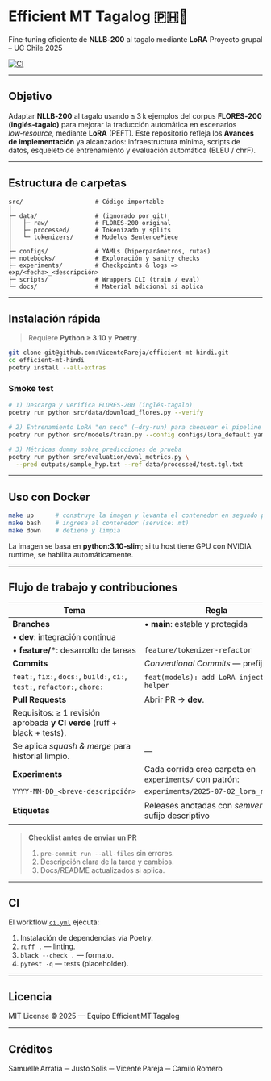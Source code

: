 # Efficient MT Tagalog  🇵🇭🚀

Fine‑tuning eficiente de **NLLB‑200** al tagalo mediante **LoRA**
Proyecto grupal – UC Chile 2025

[![CI](https://github.com/VicentePareja/efficient-mt-hindi/actions/workflows/ci.yml/badge.svg)](https://github.com/VicentePareja/efficient-mt-hindi/actions/workflows/ci.yml)

---

## Objetivo

Adaptar **NLLB‑200** al tagalo usando ≤ 3 k ejemplos del corpus **FLORES‑200 (inglés‑tagalo)** para mejorar la traducción automática en escenarios *low‑resource*, mediante **LoRA** (PEFT).
Este repositorio refleja los **Avances de implementación** ya alcanzados: infraestructura mínima, scripts de datos, esqueleto de entrenamiento y evaluación automática (BLEU / chrF).

---

## Estructura de carpetas

```text
src/                    # Código importable
│
├─ data/                # (ignorado por git)
│   ├─ raw/             # FLORES‑200 original
│   ├─ processed/       # Tokenizado y splits
│   └─ tokenizers/      # Modelos SentencePiece
│
├─ configs/             # YAMLs (hiperparámetros, rutas)
├─ notebooks/           # Exploración y sanity checks
├─ experiments/         # Checkpoints & logs => exp/<fecha>_<descripción>
├─ scripts/             # Wrappers CLI (train / eval)
└─ docs/                # Material adicional si aplica
```

---

## Instalación rápida

> Requiere **Python ≥ 3.10** y **Poetry**.

```bash
git clone git@github.com:VicentePareja/efficient-mt-hindi.git
cd efficient-mt-hindi
poetry install --all-extras
```

### Smoke test

```bash
# 1) Descarga y verifica FLORES‑200 (inglés‑tagalo)
poetry run python src/data/download_flores.py --verify

# 2) Entrenamiento LoRA "en seco" (–dry‑run) para chequear el pipeline
poetry run python src/models/train.py --config configs/lora_default.yaml --dry-run

# 3) Métricas dummy sobre predicciones de prueba
poetry run python src/evaluation/eval_metrics.py \
  --pred outputs/sample_hyp.txt --ref data/processed/test.tgl.txt
```

---

## Uso con Docker

```bash
make up      # construye la imagen y levanta el contenedor en segundo plano
make bash    # ingresa al contenedor (service: mt)
make down    # detiene y limpia
```

La imagen se basa en **python:3.10‑slim**; si tu host tiene GPU con NVIDIA runtime, se habilita automáticamente.

---

## Flujo de trabajo y contribuciones

| Tema                                                                      | Regla                                                   | Ejemplo            |
| ------------------------------------------------------------------------- | ------------------------------------------------------- | ------------------ |
| **Branches**                                                              | • **main**: estable y protegida                         |                    |
| • **dev**: integración continua                                           |                                                         |                    |
| • **feature/**\*: desarrollo de tareas                                    | `feature/tokenizer-refactor`                            |                    |
| **Commits**                                                               | *Conventional Commits* — prefijos:                      |                    |
| `feat:`, `fix:`, `docs:`, `build:`, `ci:`, `test:`, `refactor:`, `chore:` | `feat(models): add LoRA injection helper`               |                    |
| **Pull Requests**                                                         | Abrir PR → **dev**.                                     |                    |
| Requisitos: ≥ 1 revisión aprobada **y CI verde** (ruff + black + tests).  |                                                         |                    |
| Se aplica *squash & merge* para historial limpio.                         | —                                                       |                    |
| **Experiments**                                                           | Cada corrida crea carpeta en `experiments/` con patrón: |                    |
| `YYYY‑MM‑DD_<breve‑descripción>`                                          | `experiments/2025‑07‑02_lora_r8_bs32`                   |                    |
| **Etiquetas**                                                             | Releases anotadas con *semver* + sufijo descriptivo     | `v0.1.0-infra-mvp` |

> **Checklist antes de enviar un PR**
>
> 1. `pre-commit run --all-files` sin errores.
> 2. Descripción clara de la tarea y cambios.
> 3. Docs/README actualizados si aplica.

---

## CI

El workflow [`ci.yml`](.github/workflows/ci.yml) ejecuta:

1. Instalación de dependencias vía Poetry.
2. `ruff .` — linting.
3. `black --check .` — formato.
4. `pytest -q` — tests (placeholder).

---

## Licencia

MIT License © 2025 — Equipo Efficient MT Tagalog

---

## Créditos

Samuelle Arratia ─ Justo Solís ─ Vicente Pareja ─ Camilo Romero
